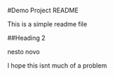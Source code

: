 #Demo Project README

This is a simple readme file

##Heading 2

nesto novo

I hope this isnt much of a problem